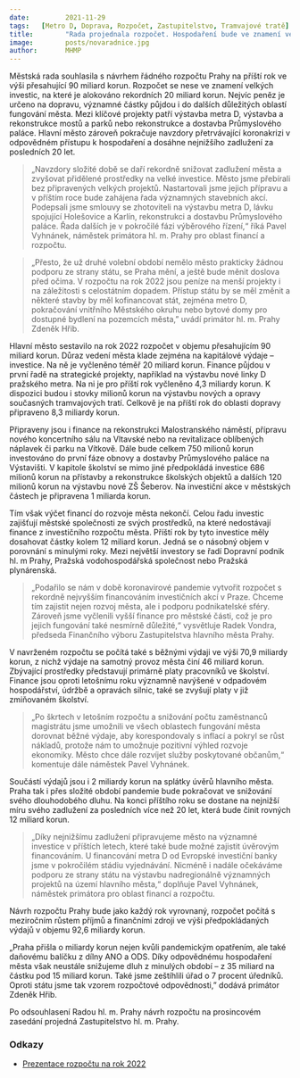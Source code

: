 ```yaml
---
date:         2021-11-29
tags:	[Metro D, Doprava, Rozpočet, Zastupitelstvo, Tramvajové tratě]
title:        "Rada projednala rozpočet. Hospodaření bude ve znamení velkých investic a nízkého zadlužení"
image: 	      posts/novaradnice.jpg
author:       MHMP
---
```


Městská rada souhlasila s návrhem řádného rozpočtu Prahy na příští rok ve výši přesahující 90 miliard korun. Rozpočet se nese ve znamení velkých investic, na které je alokováno rekordních 20 miliard korun. Nejvíc peněz je určeno na dopravu, významné částky půjdou i do dalších důležitých oblastí fungování města. Mezi klíčové projekty patří výstavba metra D, výstavba a rekonstrukce mostů a parků nebo rekonstrukce a dostavba Průmyslového paláce. Hlavní město zároveň pokračuje navzdory přetrvávající koronakrizi v odpovědném přístupu k hospodaření a dosáhne nejnižšího zadlužení za posledních 20 let.

> „Navzdory složité době se daří rekordně snižovat zadlužení města a zvyšovat přidělené prostředky na velké investice. Město jsme přebírali bez připravených velkých projektů. Nastartovali jsme jejich přípravu a v příštím roce bude zahájena řada významných stavebních akcí. Podepsali jsme smlouvy se zhotoviteli na výstavbu metra D, lávku spojující Holešovice a Karlín, rekonstrukci a dostavbu Průmyslového paláce. Řada dalších je v pokročilé fázi výběrového řízení,“ říká Pavel Vyhnánek, náměstek primátora hl. m. Prahy pro oblast financí a rozpočtu.

> „Přesto, že už druhé volební období nemělo město prakticky žádnou podporu ze strany státu, se Praha mění, a ještě bude měnit doslova před očima. V rozpočtu na rok 2022 jsou peníze na menší projekty i na záležitosti s celostátním dopadem. Přístup státu by se měl změnit a některé stavby by měl kofinancovat stát, zejména metro D, pokračování vnitřního Městského okruhu nebo bytové domy pro dostupné bydlení na pozemcích města,” uvádí primátor hl. m. Prahy Zdeněk Hřib. 

Hlavní město sestavilo na rok 2022 rozpočet v objemu přesahujícím 90 miliard korun. Důraz vedení města klade zejména na kapitálové výdaje – investice. Na ně je vyčleněno téměř 20 miliard korun. Finance půjdou v první řadě na strategické projekty, například na výstavbu nové linky D pražského metra. Na ni je pro příští rok vyčleněno 4,3 miliardy korun. K dispozici budou i stovky milionů korun na výstavbu nových a opravy současných tramvajových tratí. Celkově je na příští rok do oblasti dopravy připraveno 8,3 miliardy korun.

Připraveny jsou i finance na rekonstrukci Malostranského náměstí, přípravu nového koncertního sálu na Vltavské nebo na revitalizace oblíbených náplavek či parku na Vítkově. Dále bude celkem 750 milionů korun investováno do první fáze obnovy a dostavby Průmyslového paláce na Výstavišti. V kapitole školství se mimo jiné předpokládá investice 686 milionů korun na přístavby a rekonstrukce školských objektů a dalších 120 milionů korun na výstavbu nové ZŠ Šeberov. Na investiční akce v městských částech je připravena 1 miliarda korun.

Tím však výčet financí do rozvoje města nekončí. Celou řadu investic zajišťují městské společnosti ze svých prostředků, na které nedostávají finance z investičního rozpočtu města. Příští rok by tyto investice měly dosahovat částky kolem 12 miliard korun. Jedná se o násobný objem v porovnání s minulými roky. Mezi největší investory se řadí Dopravní podnik hl. m Prahy, Pražská vodohospodářská společnost nebo Pražská plynárenská.

> „Podařilo se nám v době koronavirové pandemie vytvořit rozpočet s rekordně nejvyšším financováním investičních akcí v Praze. Chceme tím zajistit nejen rozvoj města, ale i podporu podnikatelské sféry. Zároveň jsme vyčlenili vyšší finance pro městské části, což je pro jejich fungování také nesmírně důležité,“ vysvětluje Radek Vondra, předseda Finančního výboru Zastupitelstva hlavního města Prahy.

V navrženém rozpočtu se počítá také s běžnými výdaji ve výši 70,9 miliardy korun, z nichž výdaje na samotný provoz města činí 46 miliard korun. Zbývající prostředky představují primárně platy pracovníků ve školství. Finance jsou oproti letošnímu roku významně navýšené v odpadovém hospodářství, údržbě a opravách silnic, také se zvyšují platy v již zmiňovaném školství.

> „Po škrtech v letošním rozpočtu a snižování počtu zaměstnanců magistrátu jsme umožnili ve všech oblastech fungování města dorovnat běžné výdaje, aby korespondovaly s inflací a pokryl se růst nákladů, protože nám to umožnuje pozitivní výhled rozvoje ekonomiky. Město chce dále rozvíjet služby poskytované občanům,“ komentuje dále náměstek Pavel Vyhnánek.

Součástí výdajů jsou i 2 miliardy korun na splátky úvěrů hlavního města. Praha tak i přes složité období pandemie bude pokračovat ve snižování svého dlouhodobého dluhu. Na konci příštího roku se dostane na nejnižší míru svého zadlužení za posledních více než 20 let, která bude činit rovných 12 miliard korun.

> „Díky nejnižšímu zadlužení připravujeme město na významné investice v příštích letech, které také bude možné zajistit úvěrovým financováním. U financování metra D od Evropské investiční banky jsme v pokročilém stádiu vyjednávání. Nicméně i nadále očekáváme podporu ze strany státu na výstavbu nadregionálně významných projektů na území hlavního města,“ doplňuje Pavel Vyhnánek, náměstek primátora pro oblast financí a rozpočtu.

Návrh rozpočtu Prahy bude jako každý rok vyrovnaný, rozpočet počítá s meziročním růstem příjmů a finančními zdroji ve výši předpokládaných výdajů v objemu 92,6 miliardy korun.

„Praha přišla o miliardy korun nejen kvůli pandemickým opatřením, ale také daňovému balíčku z dílny ANO a ODS. Díky odpovědnému hospodaření města však neustále snižujeme dluh z minulých období – z 35 miliard na částku pod 15 miliard korun. Také jsme zeštíhlili úřad o 7 procent úředníků. Oproti státu jsme tak vzorem rozpočtové odpovědnosti,” dodává primátor Zdeněk Hřib.

Po odsouhlasení Radou hl. m. Prahy návrh rozpočtu na prosincovém zasedání projedná Zastupitelstvo hl. m. Prahy.

### Odkazy 

* [Prezentace rozpočtu na rok 2022](https://a.pirati.cz/praha/pdf/rozp2022.pdf)
